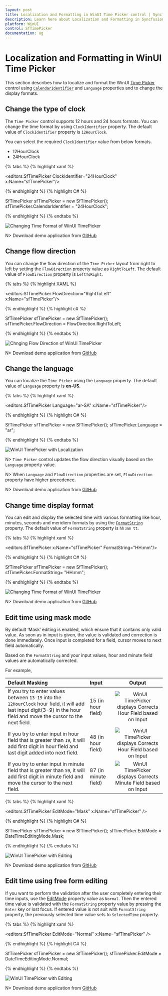 ```yaml
---
layout: post
title: Localization and Formatting in WinUI Time Picker control | Syncfusion
description: Learn here about Localization and Formatting in Syncfusion WinUI Time Picker (SfTimePicker) control, its elements, and more.
platform: WinUI
control: SfTimePicker
documentation: ug
---
```


# Localization and Formatting in WinUI Time Picker

This section describes how to localize and format the WinUI [Time Picker](https://help.syncfusion.com/cr/winui/Syncfusion.UI.Xaml.Editors.SfTimePicker.html) control using [`CalendarIdentifier`](https://help.syncfusion.com/cr/winui/Syncfusion.UI.Xaml.Calendar.SfCalendar.html#Syncfusion_UI_Xaml_Calendar_SfCalendar_CalendarIdentifier) and `Language` properties and to change the display formats.

## Change the type of clock

The `Time Picker` control supports 12 hours and 24 hours formats. You can change the time format by using `ClockIdentifier` property. The default value of `ClockIdentifier` property is `12HourClock`.

You can select the required `ClockIdentifier` value from below formats.

* 12HourClock
* 24HourClock 

{% tabs %}
{% highlight xaml %}

<editors:SfTimePicker ClockIdentifier="24HourClock"
                      x:Name="sfTimePicker"/>

{% endhighlight %}
{% highlight C# %}

SfTimePicker sfTimePicker = new SfTimePicker();
sfTimePicker.CalendarIdentifier = "24HourClock";

{% endhighlight %}
{% endtabs %}

![Changing Time Format of WinUI TimePicker](Dropdown-Time-Spinner_images/winui-timepicker-time-format.png)

N> Download demo application from [GitHub](https://github.com/SyncfusionExamples/syncfusion-winui-tools-timepicker-examples/tree/main/Samples/Localization)

## Change flow direction

You can change the flow direction of the `Time Picker` layout from right to left by setting the `FlowDirection` property value as `RightToLeft`. The default value of `FlowDirection` property is `LeftToRight`.

{% tabs %}
{% highlight XAML %}

<editors:SfTimePicker FlowDirection="RightToLeft" 
                      x:Name="sfTimePicker"/>

{% endhighlight %}
{% highlight c# %}

SfTimePicker sfTimePicker = new SfTimePicker();
sfTimePicker.FlowDirection = FlowDirection.RightToLeft;

{% endhighlight %}
{% endtabs %}

![Chnging Flow Direction of WinUI TimePicker](Dropdown-Time-Spinner_images/winui-timepicker-flow-direction.png)

N> Download demo application from [GitHub](https://github.com/SyncfusionExamples/syncfusion-winui-tools-timepicker-examples/blob/main/Samples/ViewAndItemCustomization)

## Change the language

You can localize the `Time Picker` using the `Language` property. The default value of `Language` property is **en-US**.

{% tabs %}
{% highlight xaml %}

<editors:SfTimePicker Language="ar-SA"
                      x:Name="sfTimePicker"/>

{% endhighlight %}
{% highlight C# %}

SfTimePicker sfTimePicker = new SfTimePicker();
sfTimePicker.Language = "ar";

{% endhighlight %}
{% endtabs %}

![WinUI TimePicker with Localization](Dropdown-Time-Spinner_images/winuii-timepicker-localization.png)

N> `Time Picker` control updates the flow direction visually based on the `Language` property value.

N> When `Language` and `FlowDirection` properties are set, `FlowDirection` property have higher precedence.

N> Download demo application from [GitHub](https://github.com/SyncfusionExamples/syncfusion-winui-tools-timepicker-examples/tree/main/Samples/Localization)

## Change time display format

 You can edit and display the selected time with various formatting like hour, minutes, seconds and meridiem formats by using the [`FormatString`](https://help.syncfusion.com/cr/winui/Syncfusion.UI.Xaml.Editors.SfTimePicker.html#Syncfusion_UI_Xaml_Editors_SfTimePicker_FormatString) property. The default value of `FormatString` property is `hh:mm tt`.

{% tabs %}
{% highlight xaml %}

<editors:SfTimePicker x:Name="sfTimePicker" 
                      FormatString="HH:mm"/>

{% endhighlight %}
{% highlight C# %}

SfTimePicker sfTimePicker = new SfTimePicker();
sfTimePicker.FormatString= "HH:mm";

{% endhighlight %}
{% endtabs %}

![Changing Time Format of WinUI TimePicker](Getting-Started_images/winui-timepicker-time-format.png)

N> Download demo application from [GitHub](https://github.com/SyncfusionExamples/syncfusion-winui-tools-timepicker-examples/blob/main/Samples/TimeRestriction)

## Edit time using mask mode

By default ‘Mask’ editing is enabled, which ensure that it contains only valid value. As soon as in input is given, the value is validated and correction is done immediately. Once input is completed for a field, cursor moves to next field automatically.

Based on the `FormatString` and your input values, hour and minute field values are automatically corrected. 

For example,

|    Default Masking   |    Input     |     Output      |
|:---------------------|:-------------|:---------------:|
| If you try to enter values between `13-19` into the `12HourClock` hour field, it will add last input digit(3-9) in the hour field and move the cursor to the next field. | 15 (in hour field)   | <img src="Getting-Started_images/winui-timepicker-hour-editing.png" alt="WinUI TimePicker displays Corrects Hour Field based on Input"/> |
| If you try to enter input in hour field that is greater than `19`, it will add first digit in hour field and last digit added into next field. | 48 (in hour field)   | <img src="Getting-Started_images/winui-timepicker-editing.png" alt="WinUI TimePicker displays Corrects Hour Field based on Input"/> | 
| If you try to enter input in minute field that is greater than `59`, it will add first digit in minute field and move the cursor to the next field. |87 (in minute field) | <img src="Getting-Started_images/winui-timepicker-minute-editing.png" alt="WinUI TimePicker displays Corrects Minute Field based on Input"/> | 

{% tabs %}
{% highlight xaml %}

<editors:SfTimePicker EditMode="Mask"
                      x:Name="sfTimePicker" />

{% endhighlight  %}
{% highlight C# %}

SfTimePicker sfTimePicker = new SfTimePicker();
sfTimePicker.EditMode = DateTimeEditingMode.Mask;

{% endhighlight  %}
{% endtabs %}

![WinUI TimePicker with Editing](Getting-Started_images/winui-timepicker-editing.gif)

N> Download demo application from [GitHub](https://github.com/SyncfusionExamples/syncfusion-winui-tools-timepicker-examples/blob/main/Samples/TimeRestriction)

## Edit time using free form editing

If you want to perform the validation after the user completely entering their time inputs, use the [EditMode](https://help.syncfusion.com/cr/winui/Syncfusion.UI.Xaml.Editors.SfTimePicker.html#Syncfusion_UI_Xaml_Editors_SfTimePicker_EditMode) property value as `Normal`. Then the entered time value is validated with the `FormatString` property value by pressing the `Enter` key or lost focus. If entered value is not suit with `FormatString` property, the previously selected time value sets to `SelectedTime` property.

{% tabs %}
{% highlight xaml %}

<editors:SfTimePicker EditMode="Normal"
                      x:Name="sfTimePicker" />

{% endhighlight  %}
{% highlight C# %}

SfTimePicker sfTimePicker = new SfTimePicker();
sfTimePicker.EditMode = DateTimeEditingMode.Normal;

{% endhighlight  %}
{% endtabs %}

![WinUI TimePicker with Editing](Getting-Started_images/winui-timepicker-normal-edit.gif)

N> Download demo application from [GitHub](https://github.com/SyncfusionExamples/syncfusion-winui-tools-timepicker-examples/blob/main/Samples/TimeRestriction)
